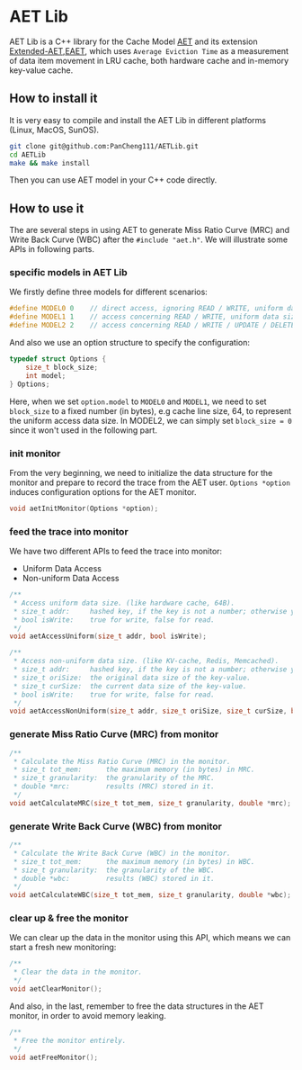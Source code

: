 # AET Lib

AET Lib is a C++ library for the Cache Model [AET](https://dl.acm.org/doi/10.5555/3026959.3026992) and its extension [Extended-AET,EAET](https://dl.acm.org/doi/10.1145/3265723.3265736), which uses `Average Eviction Time` as a measurement of data item movement in LRU cache, both hardware cache and in-memory key-value cache.

## How to install it
It is very easy to compile and install the AET Lib in different platforms (Linux, MacOS, SunOS). 

```bash
git clone git@github.com:PanCheng111/AETLib.git
cd AETLib
make && make install
```

Then you can use AET model in your C++ code directly.

## How to use it
The are several steps in using AET to generate Miss Ratio Curve (MRC) and Write Back Curve (WBC) after the `#include "aet.h"`. We will illustrate some APIs in following parts.

### specific models in AET Lib
We firstly define three models for different scenarios:

```cpp
#define MODEL0 0    // direct access, ignoring READ / WRITE, uniform data size
#define MODEL1 1    // access concerning READ / WRITE, uniform data size
#define MODEL2 2    // access concerning READ / WRITE / UPDATE / DELETE, non-uniform data size
```

And also we use an option structure to specify the configuration:

```cpp
typedef struct Options {
    size_t block_size;
    int model;
} Options;
```

Here, when we set `option.model` to `MODEL0` and `MODEL1`, we need to set `block_size` to a fixed number (in bytes), e.g cache line size, 64, to represent the uniform access data size. In MODEL2, we can simply set `block_size = 0` since it won't used in the following part.

### init monitor
From the very beginning, we need to initialize the data structure for the monitor and prepare to record the trace from the AET user. `Options *option` induces configuration options for the AET monitor.
```cpp
void aetInitMonitor(Options *option);
```

### feed the trace into monitor
We have two different APIs to feed the trace into monitor:
* Uniform Data Access
* Non-uniform Data Access

```cpp
/**
 * Access uniform data size. (like hardware cache, 64B).
 * size_t addr:     hashed key, if the key is not a number; otherwise you can directly use the addr.
 * bool isWrite:    true for write, false for read.
 */ 
void aetAccessUniform(size_t addr, bool isWrite);

/**
 * Access non-uniform data size. (like KV-cache, Redis, Memcached).
 * size_t addr:     hashed key, if the key is not a number; otherwise you can directly use the addr.
 * size_t oriSize:  the original data size of the key-value.
 * size_t curSize:  the current data size of the key-value. 
 * bool isWrite:    true for write, false for read.
 */ 
void aetAccessNonUniform(size_t addr, size_t oriSize, size_t curSize, bool isWrite);
```

### generate Miss Ratio Curve (MRC) from monitor

```cpp
/**
 * Calculate the Miss Ratio Curve (MRC) in the monitor.
 * size_t tot_mem:      the maximum memory (in bytes) in MRC.
 * size_t granularity:  the granularity of the MRC.
 * double *mrc:         results (MRC) stored in it.
 */ 
void aetCalculateMRC(size_t tot_mem, size_t granularity, double *mrc);
```

### generate Write Back Curve (WBC) from monitor

```cpp
/**
 * Calculate the Write Back Curve (WBC) in the monitor.
 * size_t tot_mem:      the maximum memory (in bytes) in WBC.
 * size_t granularity:  the granularity of the WBC.
 * double *wbc:         results (WBC) stored in it.
 */ 
void aetCalculateWBC(size_t tot_mem, size_t granularity, double *wbc);
```

### clear up & free the monitor
We can clear up the data in the monitor using this API, which means we can start a fresh new monitoring:
```cpp
/**
 * Clear the data in the monitor.
 */
void aetClearMonitor();
```

And also, in the last, remember to free the data structures in the AET monitor, in order to avoid memory leaking.
```cpp
/**
 * Free the monitor entirely.
 */ 
void aetFreeMonitor();
```
